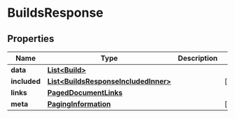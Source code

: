 

# BuildsResponse


## Properties

| Name | Type | Description | Notes |
|------------ | ------------- | ------------- | -------------|
|**data** | [**List&lt;Build&gt;**](Build.md) |  |  |
|**included** | [**List&lt;BuildsResponseIncludedInner&gt;**](BuildsResponseIncludedInner.md) |  |  [optional] |
|**links** | [**PagedDocumentLinks**](PagedDocumentLinks.md) |  |  |
|**meta** | [**PagingInformation**](PagingInformation.md) |  |  [optional] |



